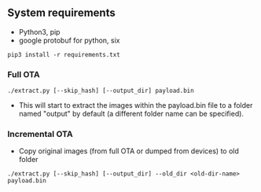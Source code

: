 ## System requirements

- Python3, pip
- google protobuf for python, six
```
pip3 install -r requirements.txt
```

### Full OTA
```
./extract.py [--skip_hash] [--output_dir] payload.bin
```
- This will start to extract the images within the payload.bin file to a folder named "output" by default (a different folder name can be specified).

### Incremental OTA

- Copy original images (from full OTA or dumped from devices) to old folder
```
./extract.py [--skip_hash] [--output_dir] --old_dir <old-dir-name> payload.bin
```
